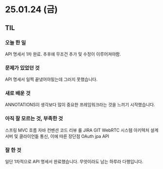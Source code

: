 # 25.01.24 (금)

## TIL

### 오늘 한 일
API 명세서 1차 완료. 추후에 무조건 추가 및 수정이 이루어져야함.

### 문제가 있었던 것
API 명세서 일찍 끝냈어야됬는데 그러지 못했습니다.

### 새로 배운 것
ANNOTATIONS이 생각보다 많이 중요한 프레임워크라는 것을 느끼기 시작했습니다.


### 아직 잘 모르는 것, 부족한 것
스프링
MVC 흐름
자바
컨벤션
코드 리뷰 룰
JIRA
GIT
WebRTC
시스템 아키텍처 설계
서버 및 클라이언틑 통신, 이에 따른 장단점
OAuth
jpa
API


### 잘 한 것
일단 1차적으로 API 명세서 완료했습니다. 무엇이라도 남는 하루라 다행입니다.